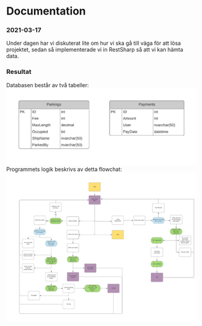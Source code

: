 # Documentation
### 2021-03-17
Under dagen har vi diskuterat lite om hur vi ska gå till väga för att lösa projektet,
sedan så implementerade vi in RestSharp så att vi kan hämta data.<br/>
### Resultat
Databasen består av två tabeller: 
![](https://github.com/PGBSNH20/spacepark-spacepark_-gruppx/blob/main/Documentation/DB_tables.jpeg)
Programmets logik beskrivs av detta flowchat:
![](https://github.com/PGBSNH20/spacepark-spacepark_-gruppx/blob/main/Documentation/flowchat_final.jpeg)
